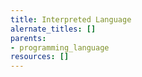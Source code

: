 ```yaml
---
title: Interpreted Language
alernate_titles: []
parents:
- programming_language
resources: []
---
```



